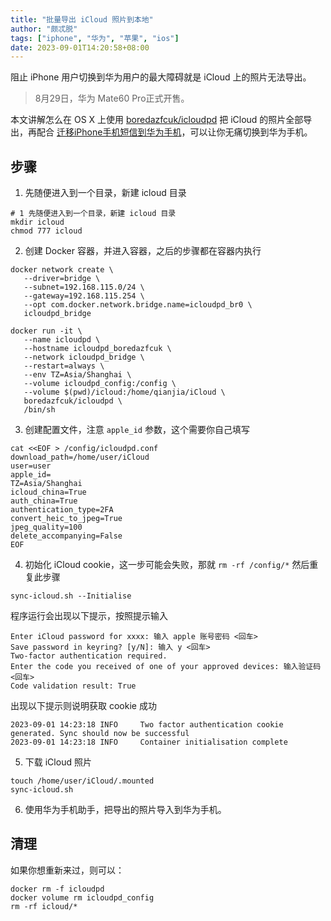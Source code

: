 ```yaml
---
title: "批量导出 iCloud 照片到本地"
author: "颇忒脱"
tags: ["iphone", "华为", "苹果", "ios"]
date: 2023-09-01T14:20:58+08:00
---
```


阻止 iPhone 用户切换到华为用户的最大障碍就是 iCloud 上的照片无法导出。

<!--more-->

> 8月29日，华为 Mate60 Pro正式开售。

本文讲解怎么在 OS X 上使用 [boredazfcuk/icloudpd][icloudpd] 把 iCloud 的照片全部导出，再配合 [迁移iPhone手机短信到华为手机](../transfer-iphone-sms-to-huawei/)，可以让你无痛切换到华为手机。

## 步骤

1) 先随便进入到一个目录，新建 icloud 目录

```shell
# 1 先随便进入到一个目录，新建 icloud 目录
mkdir icloud
chmod 777 icloud
```

2) 创建 Docker 容器，并进入容器，之后的步骤都在容器内执行

```shell
docker network create \
   --driver=bridge \
   --subnet=192.168.115.0/24 \
   --gateway=192.168.115.254 \
   --opt com.docker.network.bridge.name=icloudpd_br0 \
   icloudpd_bridge

docker run -it \
   --name icloudpd \
   --hostname icloudpd_boredazfcuk \
   --network icloudpd_bridge \
   --restart=always \
   --env TZ=Asia/Shanghai \
   --volume icloudpd_config:/config \
   --volume $(pwd)/icloud:/home/qianjia/iCloud \
   boredazfcuk/icloudpd \
   /bin/sh
```

3) 创建配置文件，注意 `apple_id` 参数，这个需要你自己填写

```shell
cat <<EOF > /config/icloudpd.conf
download_path=/home/user/iCloud
user=user
apple_id=
TZ=Asia/Shanghai
icloud_china=True
auth_china=True
authentication_type=2FA
convert_heic_to_jpeg=True
jpeg_quality=100
delete_accompanying=False
EOF
```

4) 初始化 iCloud cookie，这一步可能会失败，那就 `rm -rf /config/*` 然后重复此步骤

```shell
sync-icloud.sh --Initialise
```

程序运行会出现以下提示，按照提示输入

```shell
Enter iCloud password for xxxx: 输入 apple 账号密码 <回车>
Save password in keyring? [y/N]: 输入 y <回车>
Two-factor authentication required.
Enter the code you received of one of your approved devices: 输入验证码 <回车>
Code validation result: True
```

出现以下提示则说明获取 cookie 成功

```
2023-09-01 14:23:18 INFO     Two factor authentication cookie generated. Sync should now be successful
2023-09-01 14:23:18 INFO     Container initialisation complete
```

5) 下载 iCloud 照片

```shell
touch /home/user/iCloud/.mounted
sync-icloud.sh
```

6) 使用华为手机助手，把导出的照片导入到华为手机。

## 清理

如果你想重新来过，则可以：

```shell
docker rm -f icloudpd
docker volume rm icloudpd_config
rm -rf icloud/*
```

[icloudpd]: https://github.com/boredazfcuk/docker-icloudpd/blob/master/CONFIGURATION.md